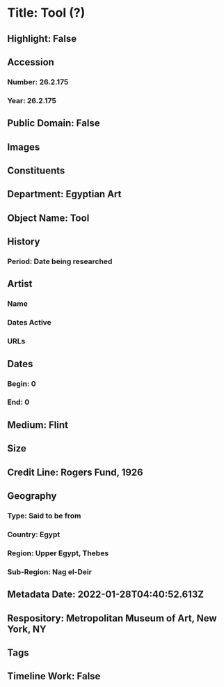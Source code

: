# Title: Tool (?)
## Highlight: False
## Accession
### Number: 26.2.175
### Year: 26.2.175
## Public Domain: False
## Images
## Constituents
## Department: Egyptian Art
## Object Name: Tool
## History
### Period: Date being researched
## Artist
### Name
### Dates Active
### URLs
## Dates
### Begin: 0
### End: 0
## Medium: Flint
## Size
## Credit Line: Rogers Fund, 1926
## Geography
### Type: Said to be from
### Country: Egypt
### Region: Upper Egypt, Thebes
### Sub-Region: Nag el-Deir
## Metadata Date: 2022-01-28T04:40:52.613Z
## Respository: Metropolitan Museum of Art, New York, NY
## Tags
## Timeline Work: False